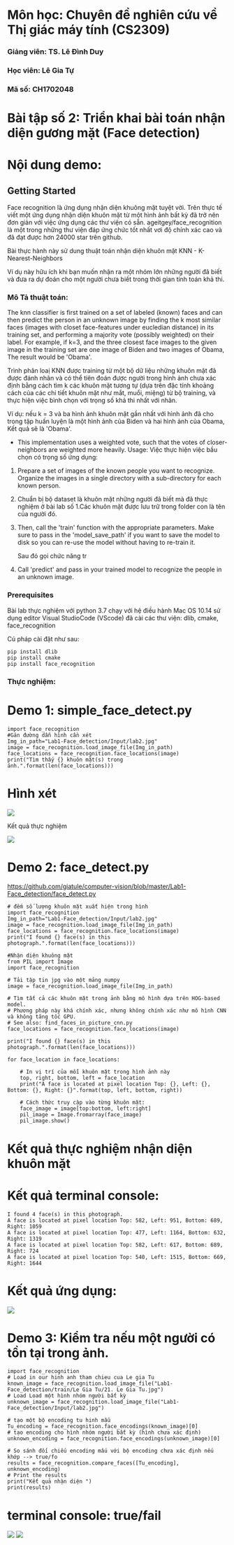 # Môn học: Chuyên đề nghiên cứu về Thị giác máy tính (CS2309)

### Giảng viên: TS. Lê Đình Duy

### Học viên: Lê Gia Tự

### Mã số: CH1702048
# Bài tập số 2: Triển khai bài toán nhận diện gương mặt (Face detection)
# Nội dung demo:



## Getting Started

Face recognition là ứng dụng nhận diện khuông mặt tuyệt vời. Trên thực tế viết một ứng dụng nhận diện khuôn mặt từ một hình ảnh bất kỳ đã trở nên đơn giản với việc ứng dụng các thư viện có sẵn.
ageitgey/face_recognition là một trong những thư viện đáp ứng chức tốt nhất vơi độ chính xác cao và đã đạt được hơn 24000 star trên github.

Bài thực hành này sử dung thuật toán nhận diện khuôn mặt KNN - K-Nearest-Neighbors 

Ví dụ này hữu ích khi bạn muốn nhận ra một nhóm lớn những người đã biết và đưa ra dự đoán cho một người chưa biết trong thời gian tính toán khả thi.

### Mô Tả thuật toán:
The knn classifier is first trained on a set of labeled (known) faces and can then predict the person
in an unknown image by finding the k most similar faces (images with closet face-features under eucledian distance)
in its training set, and performing a majority vote (possibly weighted) on their label.
For example, if k=3, and the three closest face images to the given image in the training set are one image of Biden
and two images of Obama, The result would be 'Obama'.

Trình phân loaị KNN được training từ một bộ dữ liệu những khuôn mặt đã được đánh nhãn và có thể tiên đoán được người trong hình ảnh chưa xác định bằng cách tìm k các khuôn mặt tương tự (dựa trên đặc tính khoảng cách của các chi tiết khuôn mặt như mắt, muổi, miệng) từ bộ training, và thực hiện việc bình chọn với trọng số khả thi nhất với nhãn.

Ví dụ: 
nếu k = 3 và ba hình ảnh khuôn mặt gần nhất với hình ảnh đã cho trong tập huấn luyện là một hình ảnh của Biden và hai hình ảnh của Obama, Kết quả sẽ là 'Obama'.

* This implementation uses a weighted vote, such that the votes of closer-neighbors are weighted more heavily.
Usage:
Việc thực hiện việc bầu chọn có trọng số 
ứng dụng:
1. Prepare a set of images of the known people you want to recognize. Organize the images in a single directory
   with a sub-directory for each known person.
1. Chuẩn bị bộ dataset là khuôn mặt những người đã biết mà đã thực nghiệm ở bài lab số 1.Các khuôn mặt được lưu trữ trong folder con là tên của người đó.
2. Then, call the 'train' function with the appropriate parameters. Make sure to pass in the 'model_save_path' if you
   want to save the model to disk so you can re-use the model without having to re-train it.
   
   Sau đó gọi chức năng tr
3. Call 'predict' and pass in your trained model to recognize the people in an unknown image.


### Prerequisites

Bài lab thực nghiệm với python 3.7 chạy với hệ điều hành Mac OS 10.14 sử dụng editor Visual StudioCode (VScode)
đã cài các thư viện: dlib, cmake, face_recognition

Cú pháp cài đặt như sau: 
```
pip install dlib
pip install cmake
pip install face_recognition
```
### Thực nghiệm: 
# Demo 1: simple_face_detect.py

```
import face_recognition
#Gán đường dẫn hình cần xét
Img_in_path="Lab1-Face_detection/Input/lab2.jpg"
image = face_recognition.load_image_file(Img_in_path)
face_locations = face_recognition.face_locations(image)
print("Tìm thấy {} khuôn mặt(s) trong ảnh.".format(len(face_locations)))
```
# Hình xét 

![](https://github.com/giatule/computer-vision/blob/master/Lab1-Face_detection/Input/lab2.jpg)

Kết quả thực nghiệm

![](https://github.com/giatule/computer-vision/blob/master/readme_img/simple_face_detect.png)


# Demo 2: face_detect.py
https://github.com/giatule/computer-vision/blob/master/Lab1-Face_detection/face_detect.py

```
# đếm số lượng khuôn mặt xuất hiện trong hình
import face_recognition
Img_in_path="Lab1-Face_detection/Input/lab2.jpg"
image = face_recognition.load_image_file(Img_in_path)
face_locations = face_recognition.face_locations(image)
print("I found {} face(s) in this photograph.".format(len(face_locations)))

#Nhận diện khuông mặt
from PIL import Image
import face_recognition

# Tải tập tin jpg vào một mảng numpy
image = face_recognition.load_image_file(Img_in_path)

# Tìm tất cả các khuôn mặt trong ảnh bằng mô hình dựa trên HOG-based model.
# Phương pháp này khá chính xác, nhưng không chính xác như mô hình CNN và không tăng tốc GPU.
# See also: find_faces_in_picture_cnn.py
face_locations = face_recognition.face_locations(image)

print("I found {} face(s) in this photograph.".format(len(face_locations)))

for face_location in face_locations:

    # In vị trí của mỗi khuôn mặt trong hình ảnh này
    top, right, bottom, left = face_location
    print("A face is located at pixel location Top: {}, Left: {}, Bottom: {}, Right: {}".format(top, left, bottom, right))

    # Cách thức truy cập vào từng khuôn mặt:
    face_image = image[top:bottom, left:right]
    pil_image = Image.fromarray(face_image)
    pil_image.show()
```

# Kết quả thực nghiệm nhận diện khuôn mặt
# Kết quả terminal console: 
```
I found 4 face(s) in this photograph.
A face is located at pixel location Top: 582, Left: 951, Bottom: 689, Right: 1059
A face is located at pixel location Top: 477, Left: 1164, Bottom: 632, Right: 1319
A face is located at pixel location Top: 582, Left: 617, Bottom: 689, Right: 724
A face is located at pixel location Top: 540, Left: 1515, Bottom: 669, Right: 1644
```

# Kết quả ứng dụng: 

![](https://github.com/giatule/computer-vision/blob/master/readme_img/Demo2_face_detect.png)


# Demo 3: Kiểm tra nếu một người có tồn tại trong ảnh.

```
import face_recognition
# Load in our hinh anh tham chieu cua Le gia Tu
known_image = face_recognition.load_image_file("Lab1-Face_detection/train/Le Gia Tu/21. Le Gia Tu.jpg")
# Load Load một hình nhóm người bất kỳ
unknown_image = face_recognition.load_image_file("Lab1-Face_detection/Input/lab2.jpg")

# tạo một bộ encoding tu hinh mẫu
Tu_encoding = face_recognition.face_encodings(known_image)[0]
# tạo encoding cho hình nhóm người bất kỳ (hình chưa xác định)
unknown_encoding = face_recognition.face_encodings(unknown_image)[0]

# So sánh đối chiếu encoding mấu với bộ encoding chưa xác định nếu khớp --> true/fo
results = face_recognition.compare_faces([Tu_encoding], unknown_encoding)
# Print the results
print("Kết quả nhận diện ")
print(results)
```
# terminal console: true/fail

![](https://github.com/giatule/computer-vision/blob/master/readme_img/check_exist_face.png)
![](https://github.com/giatule/computer-vision/blob/master/readme_img/face_recognition.gif)

